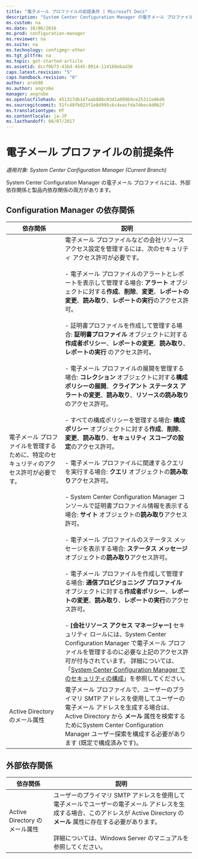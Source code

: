```yaml
---
title: "電子メール プロファイルの前提条件 | Microsoft Docs"
description: "System Center Configuration Manager の電子メール プロファイル、およびそれらの外部依存関係と製品内依存関係の両方について説明します。"
ms.custom: na
ms.date: 10/06/2016
ms.prod: configuration-manager
ms.reviewer: na
ms.suite: na
ms.technology: configmgr-other
ms.tgt_pltfrm: na
ms.topic: get-started-article
ms.assetid: dccf0b73-43bd-4545-8914-114168ebad36
caps.latest.revision: "5"
caps.handback.revision: "0"
author: arob98
ms.author: angrobe
manager: angrobe
ms.openlocfilehash: 451317db1d7aab888c03d1a099b9ce25311e06d0
ms.sourcegitcommit: 51fc48fb023f1e8d995c6c4eacfda7dbec4d0b2f
ms.translationtype: HT
ms.contentlocale: ja-JP
ms.lasthandoff: 08/07/2017
---
```

# <a name="email-profile-prerequisites"></a>電子メール プロファイルの前提条件

*適用対象: System Center Configuration Manager (Current Branch)*

System Center Configuration Manager の電子メール プロファイルには、外部依存関係と製品内依存関係の両方があります。  

## <a name="configuration-manager-dependencies"></a>Configuration Manager の依存関係  

|依存関係|説明|  
|----------------|----------------------|  
|電子メール プロファイルを管理するために、特定のセキュリティのアクセス許可が必要です。|電子メール プロファイルなどの会社リソース アクセス設定を管理するには、次のセキュリティ アクセス許可が必要です。<br /><br /> - 電子メール プロファイルのアラートとレポートを表示して管理する場合: **アラート** オブジェクトに対する**作成**、**削除**、**変更**、**レポートの変更**、**読み取り**、**レポートの実行**のアクセス許可。<br /><br /> - 証明書プロファイルを作成して管理する場合: **証明書プロファイル** オブジェクトに対する**作成者ポリシー**、**レポートの変更**、**読み取り**、**レポートの実行** のアクセス許可。<br /><br /> - 電子メール プロファイルの展開を管理する場合: **コレクション** オブジェクトに対する**構成ポリシーの展開**、**クライアント ステータス アラートの変更**、**読み取り**、**リソースの読み取り**のアクセス許可。<br /><br /> - すべての構成ポリシーを管理する場合: **構成ポリシー** オブジェクトに対する**作成**、**削除**、**変更**、**読み取り**、**セキュリティ スコープの設定**のアクセス許可。<br /><br /> - 電子メール プロファイルに関連するクエリを実行する場合: **クエリ** オブジェクトの**読み取り**アクセス許可。<br /><br /> - System Center Configuration Manager コンソールで証明書プロファイル情報を表示する場合: **サイト** オブジェクトの**読み取り**アクセス許可。<br /><br /> - 電子メール プロファイルのステータス メッセージを表示する場合: **ステータス メッセージ** オブジェクトの**読み取り**アクセス許可。<br /><br /> - 電子メール プロファイルを作成して管理する場合: **通信プロビジョニング プロファイル** オブジェクトに対する**作成者ポリシー**、**レポートの変更**、**読み取り**、**レポートの実行**のアクセス許可。<br /><br /> - **[会社リソース アクセス マネージャー]** セキュリティ ロールには、System Center Configuration Manager で電子メール プロファイルを管理するのに必要な上記のアクセス許可が付与されています。 詳細については、「[System Center Configuration Manager でのセキュリティの構成](../../core/plan-design/security/configure-security.md)」を参照してください。|  
|Active Directory のメール属性|電子メール プロファイルで、ユーザーのプライマリ SMTP アドレスを使用してユーザーの電子メール アドレスを生成する場合は、Active Directory から **メール** 属性を検索するためにSystem Center Configuration Manager ユーザー探索を構成する必要があります (既定で構成済みです)。|  

## <a name="external-dependencies"></a>外部依存関係  

|依存関係|説明|  
|----------------|----------------------|  
|Active Directory のメール属性|ユーザーのプライマリ SMTP アドレスを使用して電子メールでユーザーの電子メール アドレスを生成する場合、このアドレスが Active Directory の **メール** 属性に存在する必要があります。<br /><br /> 詳細については、Windows Server のマニュアルを参照してください。|
